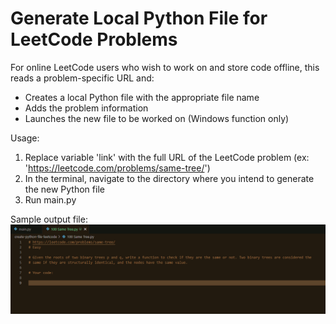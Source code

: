 # Generate Local Python File for LeetCode Problems

For online LeetCode users who wish to work on and store code offline, this reads a problem-specific URL and:
- Creates a local Python file with the appropriate file name
- Adds the problem information
- Launches the new file to be worked on (Windows function only)

Usage:
1. Replace variable 'link' with the full URL of the LeetCode problem (ex: 'https://leetcode.com/problems/same-tree/')
2. In the terminal, navigate to the directory where you intend to generate the new Python file
3. Run main.py

Sample output file:
![alt text](https://github.com/justinliu1308/create-python-file-leetcode/blob/main/output-screenshot.png)
